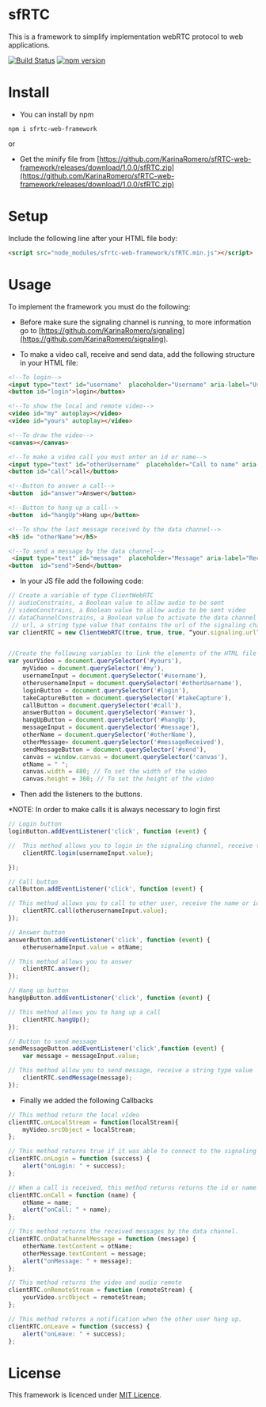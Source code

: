 # sfRTC
This is a framework to simplify implementation webRTC protocol to web applications.

[![Build Status](https://travis-ci.com/KarinaRomero/sfRTC-web-framework.svg?branch=master)](https://travis-ci.com/KarinaRomero/sfRTC-web-framework) [![npm version](https://badge.fury.io/js/sfrtc-web-framework.svg)](https://badge.fury.io/js/sfrtc-web-framework)

# Install

- You can install by npm
```
npm i sfrtc-web-framework
```
or
- Get the minify file from [https://github.com/KarinaRomero/sfRTC-web-framework/releases/download/1.0.0/sfRTC.zip](https://github.com/KarinaRomero/sfRTC-web-framework/releases/download/1.0.0/sfRTC.zip)

# Setup

Include the following line after your HTML file body:

```html
<script src="node_modules/sfrtc-web-framework/sfRTC.min.js"></script>
```
# Usage

To implement the framework you must do the following:

- Before make sure the signaling channel is running, to more information go to [https://github.com/KarinaRomero/signaling](https://github.com/KarinaRomero/signaling).

- To make a video call, receive and send data, add the following structure in your HTML file:

```html
<!--To login-->
<input type="text" id="username"  placeholder="Username" aria-label="Username" aria-describedby="basic-addon1">
<button id="login">login</button>

<!--To show the local and remote video-->
<video id="my" autoplay></video>
<video id="yours" autoplay></video>

<!--To draw the video-->
<canvas></canvas>

<!--To make a video call you must enter an id or name-->
<input type="text" id="otherUsername"  placeholder="Call to name" aria-label="Username to call" aria-describedby="basic-addon1">
<button id="call">call</button>

<!--Button to answer a call-->
<button  id="answer">Answer</button>

<!--Button to hang up a call-->
<button  id="hangUp">Hang up</button>

<!--To show the last message received by the data channel-->
<h5 id= "otherName"></h5>

<!--To send a message by the data channel-->
 <input type="text" id="message"  placeholder="Message" aria-label="Recipient's username" aria-describedby="button-addon2">
<button  id="send">Send</button>
```

- In your JS file add the following code:

```JavaScript
// Create a variable of type ClientWebRTC
// audioConstrains, a Boolean value to allow audio to be sent
// videoConstrains, a Boolean value to allow audio to be sent video
// dataChannelConstrains, a Boolean value to activate the data channel
 // url, a string type value that contains the url of the signaling channel
var clientRTC = new ClientWebRTC(true, true, true, “your.signaling.url”);


//Create the following variables to link the elements of the HTML file
var yourVideo = document.querySelector('#yours'),
    myVideo = document.querySelector('#my'),
    usernameInput = document.querySelector('#username'),
    otherusernameInput = document.querySelector('#otherUsername'),
    loginButton = document.querySelector('#login'),
    takeCaptureButton = document.querySelector('#takeCapture'),
    callButton = document.querySelector('#call'),
    answerButton = document.querySelector('#answer'),
    hangUpButton = document.querySelector('#hangUp'),
    messageInput = document.querySelector('#message'),
    otherName = document.querySelector('#otherName'),
    otherMessage= document.querySelector('#messageReceived'),
    sendMessageButton = document.querySelector('#send'),
    canvas = window.canvas = document.querySelector('canvas'),
    otName = " ";
    canvas.width = 480; // To set the width of the video
    canvas.height = 360; // To set the height of the video
```

- Then add the listeners to the buttons.

*NOTE: In order to make calls it is always necessary to login first

```JavaScript
// Login button
loginButton.addEventListener('click', function (event) {

//  This method allows you to login in the signaling channel, receive the name or id of string type
    clientRTC.login(usernameInput.value);

});

// Call button
callButton.addEventListener('click', function (event) {

// This method allows you to call to other user, receive the name or id of string type
    clientRTC.call(otherusernameInput.value);
});

// Answer button
answerButton.addEventListener('click', function (event) {
    otherusernameInput.value = otName;

// This method allows you to answer
    clientRTC.answer();
});

// Hang up button
hangUpButton.addEventListener('click', function (event) {

// This method allows you to hang up a call
    clientRTC.hangUp();
});

// Button to send message
sendMessageButton.addEventListener('click',function (event) {
    var message = messageInput.value;

// This method allow you to send message, receive a string type value
    clientRTC.sendMessage(message);
});
```

- Finally we added the following Callbacks

```JavaScript
// This method return the local vídeo
clientRTC.onLocalStream = function(localStream){
    myVideo.srcObject = localStream;
};

// This method returns true if it was able to connect to the signaling channel or false otherwise
clientRTC.onLogin = function (success) {
    alert("onLogin: " + success);
};

// When a call is received, this method returns returns the id or name of the calling user.
clientRTC.onCall = function (name) {
    otName = name;
    alert("onCall: " + name);
};

// This method returns the received messages by the data channel.
clientRTC.onDataChannelMessage = function (message) {
    otherName.textContent = otName;
    otherMessage.textContent = message;
    alert("onMessage: " + message);
};

// This method returns the video and audio remote
clientRTC.onRemoteStream = function (remoteStream) {
    yourVideo.srcObject = remoteStream;
};

// This method returns a notification when the other user hang up.
clientRTC.onLeave = function (success) {
    alert("onLeave: " + success);
};
```
# License

This framework is licenced under [MIT Licence](https://opensource.org/licenses/MIT).